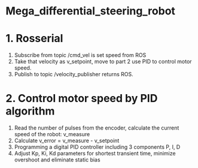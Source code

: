 ﻿# Mega_differential_steering_robot
# 1. Rosserial
1. Subscribe from topic /cmd_vel is set speed from ROS
2. Take that velocity as v_setpoint, move to part 2 use PID to control motor speed.
3. Publish to topic /velocity_publisher returns ROS.
# 2. Control motor speed by PID algorithm
1. Read the number of pulses from the encoder, calculate the current speed of the robot: v_measure
2. Calculate v_error = v_measure - v_setpoint
3. Programming a digital PID controller including 3 components P, I, D
4. Adjust Kp, Ki, Kd parameters for shortest transient time, minimize overshoot and eliminate static bias
